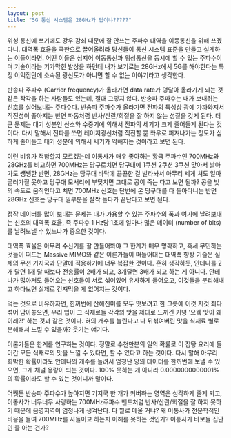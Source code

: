 ```yaml
---
layout: post
title: "5G 통신 시스템은 28GHz가 답이냐?????"
---
```



위성 통신에 쓰기에도 강우 감쇠 때문에 잘 안쓰는 주파수 대역을 이동통신을 위해 쓰겠다니. 대역폭 효율을 극한으로 끌어올려라 당신들이 통신 시스템 표준을 만들고 설계하는 이들이라면. 어떤 이들은 심지어 이동통신과 위성통신을 동시에 할 수 있는 주파수이며 기술이라는 기가막힌 발상을 하던데 내가 보기로는 28GHz에서 5G를 해야한다는 특정 이익집단에 소속된 광신도가 아니면 할 수 없는 이야기라고 생각한다. 




반송파 주파수 (Carrier frequency)가 올라가면 data rate가 덩달아 올라가게 되는 것 같은 착각을 하는 사람들도 있는데, 절대 그렇지 않다. 반송파 주파수는 내가 보내려는 신호를 실어보내는 주파수다. 반송파 주파수가 올라가면 전파의 특성상 광에 가까와져서 직진성이 좋아지는 반면 파동처럼 반사/산란/회절을 잘 하지 않는 성질을 갖게 된다. 더 큰 문제는 대기 성분인 산소와 수증기에 의해서 전파의 세기가 크게 줄어들게 된다는 것이다. 다시 말해서 전파를 쏘면 레이저광선처럼 직진할 뿐 좌우로 퍼져나가는 정도가 심하게 줄어들고 대기 성분에 의해서 세기가 약해지는 것이라고 보면 된다. 




이런 비유가 적합할지 모르겠는데 이통사가 매우 좋아하는 황금 주파수인 700MHz와 28GHz를 비교하면 700MHz는 당구로치면 당구대에 1쿠션 2쿠션 3쿠션 맞아서 날아가도 썡썡한 반면, 28GHz는 당구대 바닥에 끈끈한 걸 발라놔서 아무리 세게 쳐도 얼마 굴러가질 못하고 당구대 모서리에 부딪치면 그대로 공이 죽는 다고 보면 될까? 공을 빛의 속도로 움직인다고 치면 700MHz 신호는 단번에 온 당구대를 다 돌아다니는 반면 28GHz 신호는 당구대 일부분을 살짝 돌다가 끝난다고 보면 된다.




정작 데이터를 많이 보내는 문제는 내가 가용할 수 있는 주파수의 폭과 여기에 날려보내는 신호의 대역폭 효율, 즉 주파수 1 Hz당 1초에 얼마나 많은 데이터 (number of bits)를 날려보낼 수 있느냐가 중요한 것이다.




대역폭 효율은 아무리 수신기를 잘 만들어봐야 그 한계가 매우 명확하고, 혹세 무민하는 것들이 떠드는 Massive MIMO와 같은 이론가들이 떠들어대는 대역폭 향상 기술은 실제의 무선 기지국과 단말에 적용하기에 너무 복잡한 것이다. 흔히 생각하듯, 안테나를 2개 달면 1개 달 때보다 전송률이 2배가 되고, 3개달면 3배가 되고 하는 게 아니다. 안테나가 많아져도 들어오는 신호들이 서로 섞여있어 유사하게 들어오고, 이것들을 분리해내고 하다보면 실제로 건져먹을 게 없어지는 것이다. 




먹는 것으로 비유하자면, 한꺼번에 산해진미를 모두 맛보려고 한 그릇에 이것 저것 죄다 섞어 담아놓으면, 우리 입이 그 식재료들 각각의 맛을 제대로 느끼긴 커녕 '으웩 맛이 왜 이래?!' 하는 것과 같은 것이다. 혀의 개수를 늘린다고 다 뒤섞여버린 맛을 식재료 별로 분해해서 느낄 수 있을까? 웃기는 얘기다. 




이론가들은 한계를 연구하는 것이다. 정말로 수천만분의 일의 확률로 이 잡탕 요리에 들어간 모든 식재료의 맛을 느낄 수 있다면, 할 수 있다고 하는 것이다. 다시 말해 아무리 희박한 확률이라도 안테나의 개수를 늘려서 엄청난 양의 데이터를 한꺼번에 보낼 수 있으면, 그게 채널 용량이 되는 것이다. 100% 못하는 게 아니라 0.0000000000001%의 확률이라도 할 수 있는 것이니까 말이다. 




어쨋든 반송파 주파수가 높아지면 기지국 한 개가 커버하는 영역은 심각하게 줄게 되고, 이통사가 너무너무 사랑하는 700MHz주파수 밴드처럼 반사/산란/회절을 잘 하지 못하기 때문에 음영지역이 엄청나게 생겨난다. 다 뭘로 메울 거냐? 왜 이통사가 천문학적인 비용을 들여 700MHz를 사들이고 하는지 이해를 못하는 것인가? 이통사가 바보들 집단인 줄 아는 건가?












